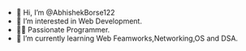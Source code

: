 - 👋 Hi, I’m @AbhishekBorse122
- 👀 I’m interested in Web Development.
- 👩‍💻 Passionate Programmer.
- 🌱 I’m currently learning Web Feamworks,Networking,OS and DSA.

<!---
AbhishekBorse122/AbhishekBorse122 is a ✨ special ✨ repository because its `README.md` (this file) appears on your GitHub profile.
You can click the Preview link to take a look at your changes.
--->
